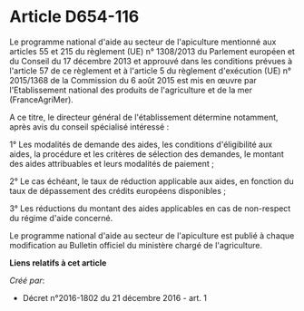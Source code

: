 # Article D654-116

Le programme national d'aide au secteur de l'apiculture mentionné aux articles 55 et 215 du règlement (UE) n° 1308/2013 du
Parlement européen et du Conseil du 17 décembre 2013 et approuvé dans les conditions prévues à l'article 57 de ce règlement
et à l'article 5 du règlement d'exécution (UE) n° 2015/1368 de la Commission du 6 août 2015 est mis en œuvre par
l'Etablissement national des produits de l'agriculture et de la mer (FranceAgriMer). 

A ce titre, le directeur général de l'établissement détermine notamment, après avis du conseil spécialisé intéressé : 

1° Les modalités de demande des aides, les conditions d'éligibilité aux aides, la procédure et les critères de sélection des
demandes, le montant des aides attribuables et leurs modalités de paiement ; 

2° Le cas échéant, le taux de réduction applicable aux aides, en fonction du taux de dépassement des crédits européens
disponibles ; 

3° Les réductions du montant des aides applicables en cas de non-respect du régime d'aide concerné. 

Le programme national d'aide au secteur de l'apiculture est publié à chaque modification au Bulletin officiel du ministère
chargé de l'agriculture.

**Liens relatifs à cet article**

_Créé par_:

  - Décret n°2016-1802 du 21 décembre 2016 - art. 1
